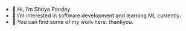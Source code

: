 - 👋 Hi, I’m Shriya Pandey
- 👀 I’m interested in software development and learning ML currently.
- 🌱 You can find some of my work here.
thankyou.

<!---
shriya141/shriya141 is a ✨ special ✨ repository because its `README.md` (this file) appears on your GitHub profile.
You can click the Preview link to take a look at your changes.
--->
